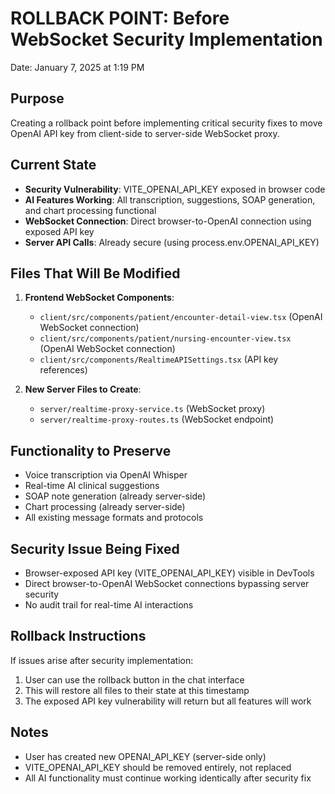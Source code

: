 # ROLLBACK POINT: Before WebSocket Security Implementation
Date: January 7, 2025 at 1:19 PM

## Purpose
Creating a rollback point before implementing critical security fixes to move OpenAI API key from client-side to server-side WebSocket proxy.

## Current State
- **Security Vulnerability**: VITE_OPENAI_API_KEY exposed in browser code
- **AI Features Working**: All transcription, suggestions, SOAP generation, and chart processing functional
- **WebSocket Connection**: Direct browser-to-OpenAI connection using exposed API key
- **Server API Calls**: Already secure (using process.env.OPENAI_API_KEY)

## Files That Will Be Modified
1. **Frontend WebSocket Components**:
   - `client/src/components/patient/encounter-detail-view.tsx` (OpenAI WebSocket connection)
   - `client/src/components/patient/nursing-encounter-view.tsx` (OpenAI WebSocket connection)
   - `client/src/components/RealtimeAPISettings.tsx` (API key references)

2. **New Server Files to Create**:
   - `server/realtime-proxy-service.ts` (WebSocket proxy)
   - `server/realtime-proxy-routes.ts` (WebSocket endpoint)

## Functionality to Preserve
- Voice transcription via OpenAI Whisper
- Real-time AI clinical suggestions
- SOAP note generation (already server-side)
- Chart processing (already server-side)
- All existing message formats and protocols

## Security Issue Being Fixed
- Browser-exposed API key (VITE_OPENAI_API_KEY) visible in DevTools
- Direct browser-to-OpenAI WebSocket connections bypassing server security
- No audit trail for real-time AI interactions

## Rollback Instructions
If issues arise after security implementation:
1. User can use the rollback button in the chat interface
2. This will restore all files to their state at this timestamp
3. The exposed API key vulnerability will return but all features will work

## Notes
- User has created new OPENAI_API_KEY (server-side only)
- VITE_OPENAI_API_KEY should be removed entirely, not replaced
- All AI functionality must continue working identically after security fix